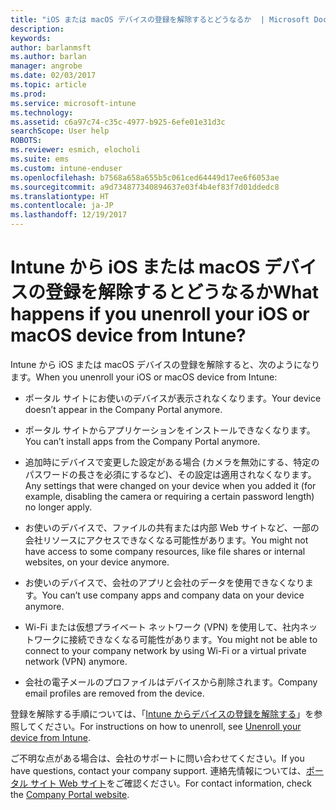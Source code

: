 ```yaml
---
title: "iOS または macOS デバイスの登録を解除するとどうなるか  | Microsoft Docs"
description: 
keywords: 
author: barlanmsft
ms.author: barlan
manager: angrobe
ms.date: 02/03/2017
ms.topic: article
ms.prod: 
ms.service: microsoft-intune
ms.technology: 
ms.assetid: c6a97c74-c35c-4977-b925-6efe01e31d3c
searchScope: User help
ROBOTS: 
ms.reviewer: esmich, elocholi
ms.suite: ems
ms.custom: intune-enduser
ms.openlocfilehash: b7568a658a655b5c061ced64449d17ee6f6053ae
ms.sourcegitcommit: a9d734877340894637e03f4b4ef83f7d01ddedc8
ms.translationtype: HT
ms.contentlocale: ja-JP
ms.lasthandoff: 12/19/2017
---
```

# <a name="what-happens-if-you-unenroll-your-ios-or-macos-device-from-intune"></a><span data-ttu-id="9143c-103">Intune から iOS または macOS デバイスの登録を解除するとどうなるか</span><span class="sxs-lookup"><span data-stu-id="9143c-103">What happens if you unenroll your iOS or macOS device from Intune?</span></span>

<span data-ttu-id="9143c-104">Intune から iOS または macOS デバイスの登録を解除すると、次のようになります。</span><span class="sxs-lookup"><span data-stu-id="9143c-104">When you unenroll your iOS or macOS device from Intune:</span></span>

-   <span data-ttu-id="9143c-105">ポータル サイトにお使いのデバイスが表示されなくなります。</span><span class="sxs-lookup"><span data-stu-id="9143c-105">Your device doesn’t appear in the Company Portal anymore.</span></span>

-   <span data-ttu-id="9143c-106">ポータル サイトからアプリケーションをインストールできなくなります。</span><span class="sxs-lookup"><span data-stu-id="9143c-106">You can’t install apps from the Company Portal anymore.</span></span>

-   <span data-ttu-id="9143c-107">追加時にデバイスで変更した設定がある場合 (カメラを無効にする、特定のパスワードの長さを必須にするなど)、その設定は適用されなくなります。</span><span class="sxs-lookup"><span data-stu-id="9143c-107">Any settings that were changed on your device when you added it (for example, disabling the camera or requiring a certain password length) no longer apply.</span></span>

-   <span data-ttu-id="9143c-108">お使いのデバイスで、ファイルの共有または内部 Web サイトなど、一部の会社リソースにアクセスできなくなる可能性があります。</span><span class="sxs-lookup"><span data-stu-id="9143c-108">You might not have access to some company resources, like file shares or internal websites, on your device anymore.</span></span>

-   <span data-ttu-id="9143c-109">お使いのデバイスで、会社のアプリと会社のデータを使用できなくなります。</span><span class="sxs-lookup"><span data-stu-id="9143c-109">You can’t use company apps and company data on your device anymore.</span></span>

-   <span data-ttu-id="9143c-110">Wi-Fi または仮想プライベート ネットワーク (VPN) を使用して、社内ネットワークに接続できなくなる可能性があります。</span><span class="sxs-lookup"><span data-stu-id="9143c-110">You might not be able to connect to your company network by using Wi-Fi or a virtual private network (VPN) anymore.</span></span>

-   <span data-ttu-id="9143c-111">会社の電子メールのプロファイルはデバイスから削除されます。</span><span class="sxs-lookup"><span data-stu-id="9143c-111">Company email profiles are removed from the device.</span></span>

<span data-ttu-id="9143c-112">登録を解除する手順については、「[Intune からデバイスの登録を解除する](unenroll-your-device-from-intune-ios.md)」を参照してください。</span><span class="sxs-lookup"><span data-stu-id="9143c-112">For instructions on how to unenroll, see [Unenroll your device from Intune](unenroll-your-device-from-intune-ios.md).</span></span>

<span data-ttu-id="9143c-113">ご不明な点がある場合は、会社のサポートに問い合わせてください。</span><span class="sxs-lookup"><span data-stu-id="9143c-113">If you have questions, contact your company support.</span></span> <span data-ttu-id="9143c-114">連絡先情報については、[ポータル サイト Web サイト](https://portal.manage.microsoft.com#HelpDeskDialog)をご確認ください。</span><span class="sxs-lookup"><span data-stu-id="9143c-114">For contact information, check the [Company Portal website](https://portal.manage.microsoft.com#HelpDeskDialog).</span></span>
